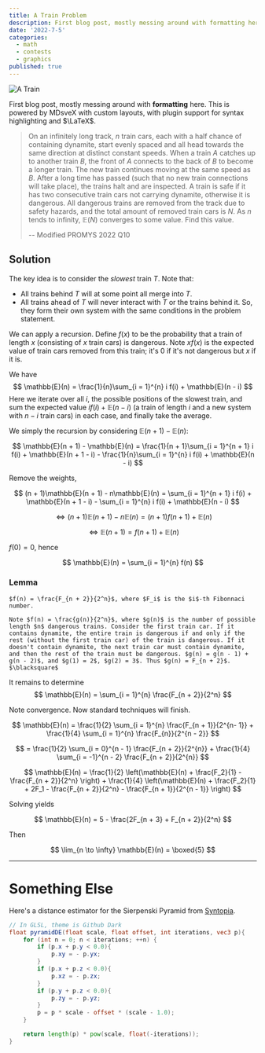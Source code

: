 ```yaml
---
title: A Train Problem
description: First blog post, mostly messing around with formatting here. This is powered by MDsveX with custom layouts, with plugin support for syntax highlighting and LaTeX.
date: '2022-7-5'
categories:
  - math
  - contests
  - graphics
published: true
---
```


![A Train](https://upload.wikimedia.org/wikipedia/commons/f/f9/CN_8015%2C_5690_and_5517_Hinton_-_Jasper.jpg)

First blog post, mostly messing around with **formatting** here. This is powered by MDsveX with custom layouts, with plugin support for syntax highlighting and $\LaTeX$.

> On an infinitely long track,
> $n$ train cars, each with a half chance of containing dynamite,
> start evenly spaced and all head towards the same direction at distinct
> constant speeds. When a train $A$ catches up to another train $B$,
> the front of $A$ connects to the back of $B$ to become a longer train.
> The new train continues moving at the same speed as $B$.
> After a long time has passed (such that no new train connections
>  will take place), the trains halt and are inspected.
> A train is safe if it has two consecutive train cars not
> carrying dynamite, otherwise it is dangerous. All dangerous
> trains are removed from the track due to safety hazards,
> and the total amount of removed train cars is $N$.
> As $n$ tends to infinity, $\mathbb{E}(N)$
> converges to some value. Find this value.
> 
> -- Modified PROMYS 2022 Q10

## Solution

The key idea is to consider the *slowest* train $T$. Note that:

- All trains behind $T$ will at some point all merge into $T$. 
- All trains ahead of $T$ will never interact with $T$ or the trains behind it. So, they form their own system with the same conditions in the problem statement.

We can apply a recursion. Define $f(x)$ to be the probability that a train of length $x$ (consisting of $x$ train cars) is dangerous. Note $xf(x)$ is the expected value of train cars removed from this train; it's 0 if it's not dangerous but $x$ if it is.

We have
$$
\mathbb{E}(n) = \frac{1}{n}\sum_{i = 1}^{n} i f(i) + \mathbb{E}(n - i)
$$
Here we iterate over all $i$, the possible positions of the slowest train, and sum the expected value $i f(i) + \mathbb{E}(n - i)$ (a train of length $i$ and a new system with $n - i$ train cars) in each case, and finally take the average.

We simply the recursion by considering $\mathbb{E}(n + 1) - \mathbb{E}(n)$:

$$
\mathbb{E}(n + 1) - \mathbb{E}(n) = \frac{1}{n + 1}\sum_{i = 1}^{n + 1} i f(i) + \mathbb{E}(n + 1 - i) - \frac{1}{n}\sum_{i = 1}^{n} i f(i) + \mathbb{E}(n - i)
$$

Remove the weights,

$$
(n + 1)\mathbb{E}(n + 1) - n\mathbb{E}(n) = \sum_{i = 1}^{n + 1} i f(i) + \mathbb{E}(n + 1 - i) - \sum_{i = 1}^{n} i f(i) + \mathbb{E}(n - i)
$$

$$
\iff (n + 1)\mathbb{E}(n + 1) - n\mathbb{E}(n) = (n + 1)f(n + 1) + \mathbb{E}(n)
$$

$$
\iff \mathbb{E}(n + 1) = f(n + 1) + \mathbb{E}(n)
$$

$f(0) = 0$, hence 

$$
\mathbb{E}(n) = \sum_{i = 1}^{n} f(n)
$$

### Lemma
    $f(n) = \frac{F_{n + 2}}{2^n}$, where $F_i$ is the $i$-th Fibonnaci number.

    Note $f(n) = \frac{g(n)}{2^n}$, where $g(n)$ is the number of possible length $n$ dangerous trains. Consider the first train car. If it contains dynamite, the entire train is dangerous if and only if the rest (without the first train car) of the train is dangerous. If it doesn't contain dynamite, the next train car must contain dynamite, and then the rest of the train must be dangerous. $g(n) = g(n - 1) + g(n - 2)$, and $g(1) = 2$, $g(2) = 3$. Thus $g(n) = F_{n + 2}$. $\blacksquare$

It remains to determine 
$$
\mathbb{E}(n) = \sum_{i = 1}^{n} \frac{F_{n + 2}}{2^n}
$$

Note convergence. Now standard techniques will finish.

$$
\mathbb{E}(n) = \frac{1}{2} \sum_{i = 1}^{n} \frac{F_{n + 1}}{2^{n- 1}} + \frac{1}{4} \sum_{i = 1}^{n} \frac{F_{n}}{2^{n - 2}}
$$

$$
= \frac{1}{2} \sum_{i = 0}^{n - 1} \frac{F_{n + 2}}{2^{n}} + \frac{1}{4} \sum_{i = -1}^{n - 2} \frac{F_{n + 2}}{2^{n}}
$$

$$
\mathbb{E}(n) = \frac{1}{2} \left(\mathbb{E}(n) + \frac{F_2}{1} - \frac{F_{n + 2}}{2^n} \right) + \frac{1}{4} \left(\mathbb{E}(n) + \frac{F_2}{1} + 2F_1 - \frac{F_{n + 2}}{2^n} - \frac{F_{n + 1}}{2^{n - 1}} \right)
$$

Solving yields

$$
\mathbb{E}(n) = 5 - \frac{2F_{n + 3} + F_{n + 2}}{2^n}
$$

Then 

$$
\lim_{n \to \infty} \mathbb{E}(n) = \boxed{5}
$$

---

# Something Else

Here's a distance estimator for the Sierpenski Pyramid from [Syntopia](http://blog.hvidtfeldts.net/index.php/2011/08/distance-estimated-3d-fractals-iii-folding-space/).

```glsl
// In GLSL, theme is Github Dark 
float pyramidDE(float scale, float offset, int iterations, vec3 p){
    for (int n = 0; n < iterations; ++n) {
        if (p.x + p.y < 0.0){ 
            p.xy = - p.yx;
        } 
        if (p.x + p.z < 0.0){ 
            p.xz = - p.zx;
        } 
        if (p.y + p.z < 0.0){ 
            p.zy = - p.yz;
        } 
        p = p * scale - offset * (scale - 1.0);
    }

    return length(p) * pow(scale, float(-iterations));
}
```